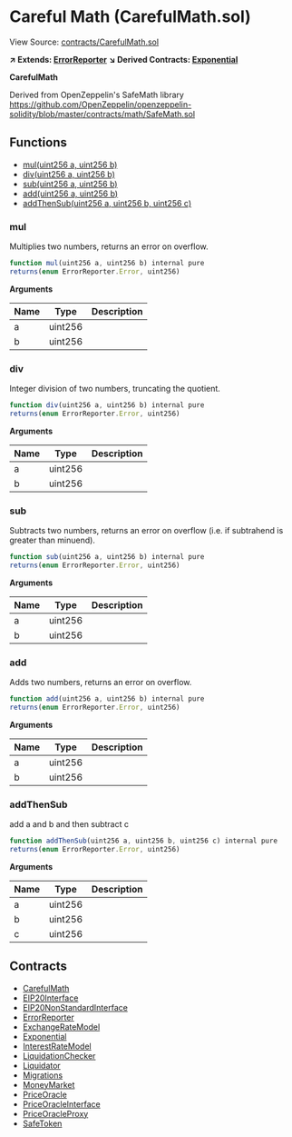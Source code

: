 # Careful Math (CarefulMath.sol)

View Source: [contracts/CarefulMath.sol](../contracts/CarefulMath.sol)

**↗ Extends: [ErrorReporter](ErrorReporter.md)**
**↘ Derived Contracts: [Exponential](Exponential.md)**

**CarefulMath**

Derived from OpenZeppelin's SafeMath library
        https://github.com/OpenZeppelin/openzeppelin-solidity/blob/master/contracts/math/SafeMath.sol

## Functions

- [mul(uint256 a, uint256 b)](#mul)
- [div(uint256 a, uint256 b)](#div)
- [sub(uint256 a, uint256 b)](#sub)
- [add(uint256 a, uint256 b)](#add)
- [addThenSub(uint256 a, uint256 b, uint256 c)](#addthensub)

### mul

Multiplies two numbers, returns an error on overflow.

```js
function mul(uint256 a, uint256 b) internal pure
returns(enum ErrorReporter.Error, uint256)
```

**Arguments**

| Name        | Type           | Description  |
| ------------- |------------- | -----|
| a | uint256 |  | 
| b | uint256 |  | 

### div

Integer division of two numbers, truncating the quotient.

```js
function div(uint256 a, uint256 b) internal pure
returns(enum ErrorReporter.Error, uint256)
```

**Arguments**

| Name        | Type           | Description  |
| ------------- |------------- | -----|
| a | uint256 |  | 
| b | uint256 |  | 

### sub

Subtracts two numbers, returns an error on overflow (i.e. if subtrahend is greater than minuend).

```js
function sub(uint256 a, uint256 b) internal pure
returns(enum ErrorReporter.Error, uint256)
```

**Arguments**

| Name        | Type           | Description  |
| ------------- |------------- | -----|
| a | uint256 |  | 
| b | uint256 |  | 

### add

Adds two numbers, returns an error on overflow.

```js
function add(uint256 a, uint256 b) internal pure
returns(enum ErrorReporter.Error, uint256)
```

**Arguments**

| Name        | Type           | Description  |
| ------------- |------------- | -----|
| a | uint256 |  | 
| b | uint256 |  | 

### addThenSub

add a and b and then subtract c

```js
function addThenSub(uint256 a, uint256 b, uint256 c) internal pure
returns(enum ErrorReporter.Error, uint256)
```

**Arguments**

| Name        | Type           | Description  |
| ------------- |------------- | -----|
| a | uint256 |  | 
| b | uint256 |  | 
| c | uint256 |  | 

## Contracts

* [CarefulMath](CarefulMath.md)
* [EIP20Interface](EIP20Interface.md)
* [EIP20NonStandardInterface](EIP20NonStandardInterface.md)
* [ErrorReporter](ErrorReporter.md)
* [ExchangeRateModel](ExchangeRateModel.md)
* [Exponential](Exponential.md)
* [InterestRateModel](InterestRateModel.md)
* [LiquidationChecker](LiquidationChecker.md)
* [Liquidator](Liquidator.md)
* [Migrations](Migrations.md)
* [MoneyMarket](MoneyMarket.md)
* [PriceOracle](PriceOracle.md)
* [PriceOracleInterface](PriceOracleInterface.md)
* [PriceOracleProxy](PriceOracleProxy.md)
* [SafeToken](SafeToken.md)
